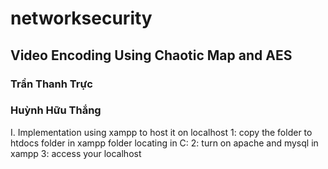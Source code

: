 # networksecurity
## Video Encoding Using Chaotic Map and AES
### Trần Thanh Trực
### Huỳnh Hữu Thắng


I. Implementation
using xampp to host it on localhost
1: copy the folder to htdocs folder in xampp folder locating in C: 
2: turn on apache and mysql in xampp
3: access your localhost
